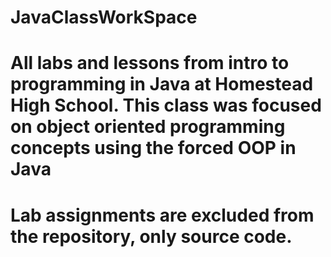 # JavaClassWorkSpace
# All labs and lessons from intro to programming in Java at Homestead High School. This class was focused on object oriented programming concepts using the forced OOP in Java
# Lab assignments are excluded from the repository, only source code.

